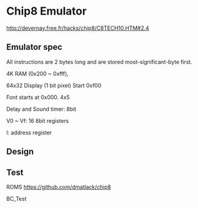 # Chip8 Emulator

http://devernay.free.fr/hacks/chip8/C8TECH10.HTM#2.4

## Emulator spec

All instructions are 2 bytes long and are stored most-significant-byte first.

4K RAM (0x200 ~ 0xfff),

64x32 Display (1 bit pixel) Start 0xf00

Font starts at 0x000. 4x5

Delay and Sound timer: 8bit

V0 ~ Vf: 16 8bit registers

I: address register

## Design

## Test

ROMS https://github.com/dmatlack/chip8

BC_Test
